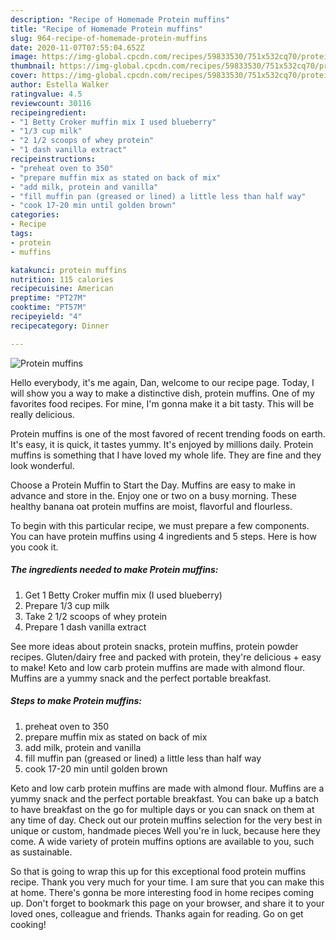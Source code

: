 ```yaml
---
description: "Recipe of Homemade Protein muffins"
title: "Recipe of Homemade Protein muffins"
slug: 964-recipe-of-homemade-protein-muffins
date: 2020-11-07T07:55:04.652Z
image: https://img-global.cpcdn.com/recipes/59833530/751x532cq70/protein-muffins-recipe-main-photo.jpg
thumbnail: https://img-global.cpcdn.com/recipes/59833530/751x532cq70/protein-muffins-recipe-main-photo.jpg
cover: https://img-global.cpcdn.com/recipes/59833530/751x532cq70/protein-muffins-recipe-main-photo.jpg
author: Estella Walker
ratingvalue: 4.5
reviewcount: 30116
recipeingredient:
- "1 Betty Croker muffin mix I used blueberry"
- "1/3 cup milk"
- "2 1/2 scoops of whey protein"
- "1 dash vanilla extract"
recipeinstructions:
- "preheat oven to 350"
- "prepare muffin mix as stated on back of mix"
- "add milk, protein and vanilla"
- "fill muffin pan (greased or lined) a little less than half way"
- "cook 17-20 min until golden brown"
categories:
- Recipe
tags:
- protein
- muffins

katakunci: protein muffins 
nutrition: 115 calories
recipecuisine: American
preptime: "PT27M"
cooktime: "PT57M"
recipeyield: "4"
recipecategory: Dinner

---
```



![Protein muffins](https://img-global.cpcdn.com/recipes/59833530/751x532cq70/protein-muffins-recipe-main-photo.jpg)

Hello everybody, it's me again, Dan, welcome to our recipe page. Today, I will show you a way to make a distinctive dish, protein muffins. One of my favorites food recipes. For mine, I'm gonna make it a bit tasty. This will be really delicious.

Protein muffins is one of the most favored of recent trending foods on earth. It's easy, it is quick, it tastes yummy. It's enjoyed by millions daily. Protein muffins is something that I have loved my whole life. They are fine and they look wonderful.

Choose a Protein Muffin to Start the Day. Muffins are easy to make in advance and store in the. Enjoy one or two on a busy morning. These healthy banana oat protein muffins are moist, flavorful and flourless.


To begin with this particular recipe, we must prepare a few components. You can have protein muffins using 4 ingredients and 5 steps. Here is how you cook it.

<!--inarticleads1-->

##### The ingredients needed to make Protein muffins:

1. Get 1 Betty Croker muffin mix (I used blueberry)
1. Prepare 1/3 cup milk
1. Take 2 1/2 scoops of whey protein
1. Prepare 1 dash vanilla extract


See more ideas about protein snacks, protein muffins, protein powder recipes. Gluten/dairy free and packed with protein, they&#39;re delicious + easy to make! Keto and low carb protein muffins are made with almond flour. Muffins are a yummy snack and the perfect portable breakfast. 

<!--inarticleads2-->

##### Steps to make Protein muffins:

1. preheat oven to 350
1. prepare muffin mix as stated on back of mix
1. add milk, protein and vanilla
1. fill muffin pan (greased or lined) a little less than half way
1. cook 17-20 min until golden brown


Keto and low carb protein muffins are made with almond flour. Muffins are a yummy snack and the perfect portable breakfast. You can bake up a batch to have breakfast on the go for multiple days or you can snack on them at any time of day. Check out our protein muffins selection for the very best in unique or custom, handmade pieces Well you&#39;re in luck, because here they come. A wide variety of protein muffins options are available to you, such as sustainable. 

So that is going to wrap this up for this exceptional food protein muffins recipe. Thank you very much for your time. I am sure that you can make this at home. There's gonna be more interesting food in home recipes coming up. Don't forget to bookmark this page on your browser, and share it to your loved ones, colleague and friends. Thanks again for reading. Go on get cooking!
